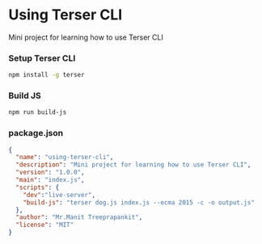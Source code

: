 # Using Terser CLI

Mini project for learning how to use Terser CLI

### Setup Terser CLI

```bash
npm install -g terser
```

### Build JS

```bash
npm run build-js
```

### package.json

```json
{
  "name": "using-terser-cli",
  "description": "Mini project for learning how to use Terser CLI",
  "version": "1.0.0",
  "main": "index.js",
  "scripts": {
    "dev":"live-server",
    "build-js": "terser dog.js index.js --ecma 2015 -c -o output.js"
  },
  "author": "Mr.Manit Treeprapankit",
  "license": "MIT"
}
```

